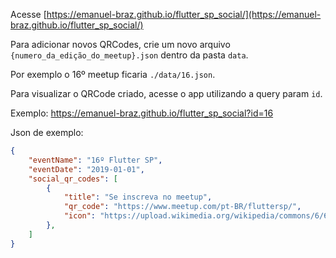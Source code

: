 Acesse [https://emanuel-braz.github.io/flutter_sp_social/](https://emanuel-braz.github.io/flutter_sp_social/)

Para adicionar novos QRCodes, crie um novo arquivo `{numero_da_edição_do_meetup}.json` dentro da pasta `data`.

Por exemplo o 16º meetup ficaria `./data/16.json`.

Para visualizar o QRCode criado, acesse o app utilizando a query param `id`. 

Exemplo: https://emanuel-braz.github.io/flutter_sp_social?id=16  

Json de exemplo:
```json
{
    "eventName": "16º Flutter SP",
    "eventDate": "2019-01-01",
    "social_qr_codes": [
        {
            "title": "Se inscreva no meetup",
            "qr_code": "https://www.meetup.com/pt-BR/fluttersp/",
            "icon": "https://upload.wikimedia.org/wikipedia/commons/6/6b/Meetup_Logo.png"
        },
    ]
}
```
